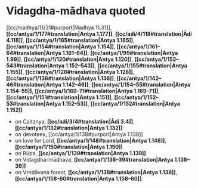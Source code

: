 # Vidagdha-mādhava quoted

[[cc/madhya/11/31#purport|Madhya 11.31]], **[[cc/antya/1/177#translation|Antya 1.177]]**, **[[cc/adi/4/118#translation|Ādi 4.118]]**, **[[cc/antya/1/165#translation|Antya 1.165]]**, **[[cc/antya/1/154#translation|Antya 1.154]]**, **[[cc/antya/1/161–64#translation|Antya 1.161–64]]**, **[[cc/antya/1/99#translation|Antya 1.99]]**, **[[cc/antya/1/120#translation|Antya 1.120]]**, **[[cc/antya/1/152–543#translation|Antya 1.152–543]]**, **[[cc/antya/1/155#translation|Antya 1.155]]**, **[[cc/antya/1/128#translation|Antya 1.128]]**, **[[cc/antya/1/136#translation|Antya 1.136]]**, **[[cc/antya/1/142–46#translation|Antya 1.142–46]]**, **[[cc/antya/1/154–55#translation|Antya 1.154–55]]**, **[[cc/antya/1/169–71#translation|Antya 1.169–71]]**, **[[cc/antya/1/151#translation|Antya 1.151]]**, **[[cc/antya/1/152–53#translation|Antya 1.152–53]]**, **[[cc/antya/1/152#translation|Antya 1.152]]**

* on Caitanya, **[[cc/adi/3/4#translation|Ādi 3.4]]**, **[[cc/antya/1/132#translation|Antya 1.132]]**
* on devotees, [[cc/antya/1/138#purport|Antya 1.138]]
* on love for Lord, **[[cc/antya/1/148#translation|Antya 1.148]]**, **[[cc/antya/1/150#translation|Antya 1.150]]**
* on Rūpa, **[[cc/antya/1/139#translation|Antya 1.139]]**
* on Vidagdha-mādhava, **[[cc/antya/1/138–39#translation|Antya 1.138–39]]**
* on Vṛndāvana forest, **[[cc/antya/1/138#translation|Antya 1.138]]**, **[[cc/antya/1/158–60#translation|Antya 1.158–60]]**
